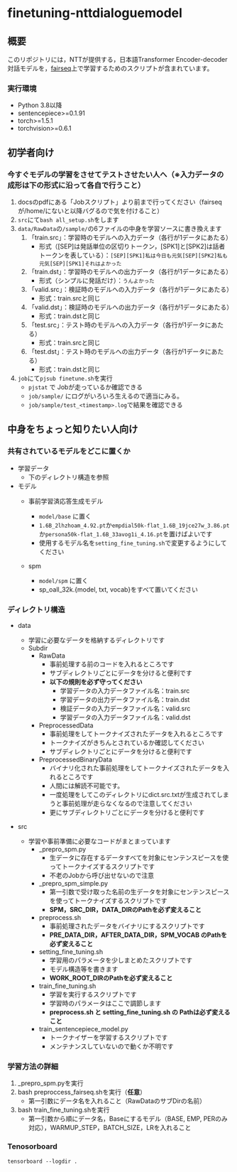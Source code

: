 # finetuning-nttdialoguemodel

## 概要

このリポジトリには，NTTが提供する，日本語Transformer Encoder-decoder対話モデルを，[fairseq](https://github.com/pytorch/fairseq)上で学習するためのスクリプトが含まれています。


### 実行環境
- Python 3.8以降
- sentencepiece>=0.1.91
- torch>=1.5.1
- torchvision>=0.6.1

## 初学者向け
### 今すぐモデルの学習をさせてテストさせたい人へ（※入力データの成形は下の形式に沿って各自で行うこと）
1. docsのpdfにある「Jobスクリプト」より前まで行ってください（fairseqが/home/<id>にないと以降バグるので気を付けること）
1. `src`にて```bash all_setup.sh```をします
2. `data/RawData`の`/sample/`の6ファイルの中身を学習ソースに書き換えます
    1. 「train.src」：学習時のモデルへの入力データ（各行が1データにあたる）
        - 形式（\[SEP\]は発話単位の区切りトークン，\[SPK1\]と\[SPK2\]は話者トークンを表している）：```[SEP][SPK1]私は今日も元気[SEP][SPK2]私も元気[SEP][SPK1]それはよかった```
    2. 「train.dst」：学習時のモデルへの出力データ（各行が1データにあたる）
        - 形式（シンプルに発話だけ）：```うんよかった```
    3. 「valid.src」：検証時のモデルへの入力データ（各行が1データにあたる）
        - 形式：train.srcと同じ
    4. 「valid.dst」：検証時のモデルへの出力データ（各行が1データにあたる）
        - 形式：train.dstと同じ 
    5. 「test.src」：テスト時のモデルへの入力データ（各行が1データにあたる）
        - 形式：train.srcと同じ
    6. 「test.dst」：テスト時のモデルへの出力データ（各行が1データにあたる）
        - 形式：train.dstと同じ    
3. `job`にて```pjsub finetune.sh```を実行
    - `pjstat` で Jobが走っているか確認できる
    - `job/sample/` にログがいろいろ生えるので適当にみる。
    - `job/sample/test_<timestamp>.log`で結果を確認できる

## 中身をちょっと知りたい人向け
### 共有されているモデルをどこに置くか
- 学習データ
    - 下のディレクトリ構造を参照
- モデル
    - 事前学習済応答生成モデル
        - `model/base` に置く
        - `1.6B_2lhzhoam_4.92.pt`か`empdial50k-flat_1.6B_19jce27w_3.86.pt`か`persona50k-flat_1.6B_33avog1i_4.16.pt`を置けばよいです
        - 使用するモデル名を`setting_fine_tuning.sh`で変更するようにしてください

    - spm
        - `model/spm` に置く
        - sp_oall_32k.{model, txt, vocab}をすべて置いてください

### ディレクトリ構造
- data
    - 学習に必要なデータを格納するディレクトリです
    - Subdir
        - RawData
            - 事前処理する前のコードを入れるところです
            - サブディレクトリごとにデータを分けると便利です
            - <b>以下の規則を必ず守ってください</b>
                - 学習データの入力データファイル名：train.src
                - 学習データの出力データファイル名：train.dst
                - 検証データの入力データファイル名：valid.src
                - 学習データの入力データファイル名：valid.dst
        - PreprocessedData
            - 事前処理をしてトークナイズされたデータを入れるところです
            - トークナイズがきちんとされているか確認してください
            - サブディレクトリごとにデータを分けると便利です
        - PreprocessedBinaryData
            - バイナリ化された事前処理をしてトークナイズされたデータを入れるところです
            - 人間には解読不可能です。
            - 一度処理をしてこのディレクトリにdict.src.txtが生成されてしまうと事前処理が走らなくなるので注意してください
            - 更にサブディレクトリごとにデータを分けると便利です

- src
    - 学習や事前準備に必要なコードがまとまっています
        - _prepro_spm.py
            - 生データに存在するデータすべてを対象にセンテンスピースを使ってトークナイズするスクリプトです
            - 不老のJobから呼び出せないので注意
        - _prepro_spm_simple.py
            - 第一引数で受け取った名前の生データを対象にセンテンスピースを使ってトークナイズするスクリプトです
            - **SPM，SRC_DIR，DATA_DIRのPathを必ず変えること**
        - preprocess.sh
            - 事前処理されたデータをバイナリにするスクリプトです
            - **PRE_DATA_DIR，AFTER_DATA_DIR，SPM_VOCAB のPathを必ず変えること**
        - setting_fine_tuning.sh
            - 学習用のパラメータを少しまとめたスクリプトです
            - モデル構造等を書きます
            - **WORK_ROOT_DIRのPathを必ず変えること**
        - train_fine_tuning.sh
            - 学習を実行するスクリプトです
            - 学習時のパラメータはここで調節します
            - **preprocess.sh と setting_fine_tuning.sh の Pathは必ず変えること**
        - train_sentencepiece_model.py
            - トークナイザーを学習するスクリプトです
            - メンテナンスしていないので動くか不明です

### 学習方法の詳細
1. _prepro_spm.pyを実行
2. bash preproccess_fairseq.shを実行（**任意**）
    - 第一引数にデータ名を入れること（RawDataのサブDirの名前）
3. bash train_fine_tuning.shを実行
    - 第一引数から順にデータ名，Baseにするモデル（BASE, EMP, PERのみ対応），WARMUP_STEP，BATCH_SIZE，LRを入れること

### Tenosorboard
`tensorboard --logdir .`
